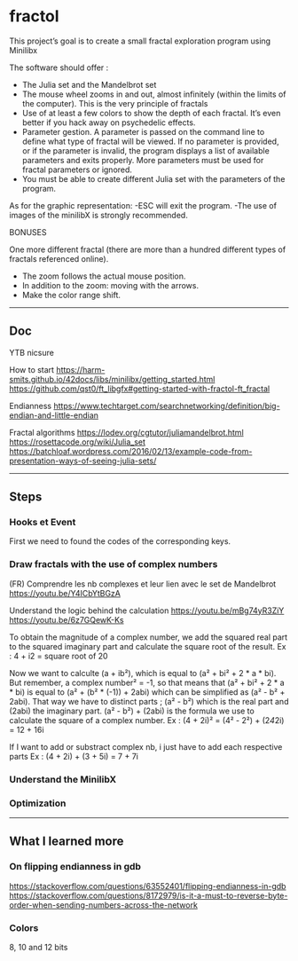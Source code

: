 # fractol
This project’s goal is to create a small fractal exploration program using Minilibx

The software should offer :
- The Julia set and the Mandelbrot set
- The mouse wheel zooms in and out, almost infinitely (within the limits of the
computer). This is the very principle of fractals
- Use of at least a few colors to show the depth of each fractal. It’s even better
if you hack away on psychedelic effects.
- Parameter gestion. A parameter is passed on the command line to define what type of fractal will be
viewed. If no parameter is provided, or if the parameter is invalid, the program
displays a list of available parameters and exits properly. More parameters must be used for fractal parameters or ignored.
- You must be able to create different Julia set with the parameters of the program.

As for the graphic representation:
-ESC will exit the program.
-The use of images of the minilibX is strongly recommended.

BONUSES

One more different fractal (there are more than a hundred different types of fractals
referenced online).
- The zoom follows the actual mouse position.
- In addition to the zoom: moving with the arrows.
- Make the color range shift.

________________________________________________________________________
## Doc

YTB
nicsure

How to start
https://harm-smits.github.io/42docs/libs/minilibx/getting_started.html
https://github.com/qst0/ft_libgfx#getting-started-with-fractol-ft_fractal

Endianness
https://www.techtarget.com/searchnetworking/definition/big-endian-and-little-endian

Fractal algorithms
https://lodev.org/cgtutor/juliamandelbrot.html
https://rosettacode.org/wiki/Julia_set
https://batchloaf.wordpress.com/2016/02/13/example-code-from-presentation-ways-of-seeing-julia-sets/

_________________________________________________________________________
## Steps

### Hooks et Event

First we need to found the codes of the corresponding keys.

### Draw fractals with the use of complex numbers

(FR) Comprendre les nb complexes et leur lien avec le set de Mandelbrot
https://youtu.be/Y4ICbYtBGzA

Understand the logic behind the calculation
https://youtu.be/mBg74yR3ZiY
https://youtu.be/6z7GQewK-Ks

To obtain the magnitude of a complex number, we add the squared real part to the squared imaginary part and calculate the square root of the result.
Ex : 4 + i2 = square root of 20

Now we want to calculte (a + ib²), which is equal to (a² + bi² + 2 * a * bi).
But remember, a complex number² = -1, so that means that (a² + bi² + 2 * a * bi) is equal to (a² + (b² * (-1)) + 2abi) which can be simplified as (a² - b² + 2abi).
That way we have to distinct parts ; (a² - b²) which is the real part and (2abi) the imaginary part.
(a² - b²) + (2abi) is the formula we use to calculate the square of a complex number.
Ex : (4 + 2i)²
= (4² - 2²) + (2*4*2i)
= 12 + 16i

If I want to add or substract complex nb, i just have to add each respective parts
Ex : (4 + 2i) + (3 + 5i)
= 7 + 7i

### Understand the MinilibX

### Optimization

_________________________________________________________________________
## What I learned more

### On flipping endianness in gdb
https://stackoverflow.com/questions/63552401/flipping-endianness-in-gdb
https://stackoverflow.com/questions/8172979/is-it-a-must-to-reverse-byte-order-when-sending-numbers-across-the-network

### Colors
8, 10 and 12 bits